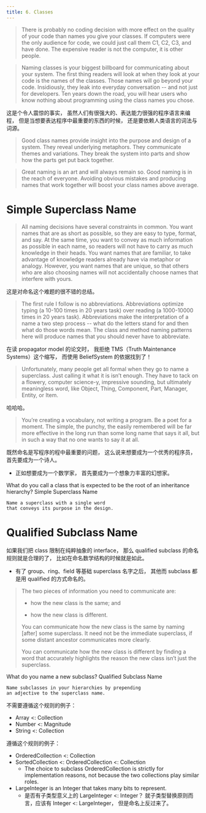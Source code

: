 ```yaml
---
title: 6. Classes
---
```


> There is probably no coding decision with more effect on the quality
> of your code than names you give your classes. If computers were the
> only audience for code, we could just call them C1, C2, C3, and have
> done. The expensive reader is not the computer, it is other people.

> Naming classes is your biggest billboard for communicating about
> your system. The first thing readers will look at when they look at
> your code is the names of the classes. Those names will go beyond
> your code. Insidiously, they leak into everyday conversation -- and
> not just for developers. Ten years down the road, you will hear
> users who know nothing about programming using the class names you
> chose.

这是个令人震惊的事实，
虽然人们有很强大的、表达能力很强的程序语言来编程，
但是当想要表达程序中最重要的东西的时候，
还是要依赖人类语言的词法与词源。

> Good class names provide insight into the purpose and design of a
> system. They reveal underlying metaphors. They communicate themes
> and variations. They break the system into parts and show how the
> parts get put back together.

> Great naming is an art and will always remain so. Good naming is in
> the reach of everyone. Avoiding obvious mistakes and producing names
> that work together will boost your class names above average.

# Simple Superclass Name


> All naming decisions have several constraints in common. You want
> names that are as short as possible, so they are easy to type,
> format, and say.  At the same time, you want to convey as much
> information as possible in each name, so readers will not have to
> carry as much knowledge in their heads. You want names that are
> familiar, to take advantage of knowledge readers already have via
> metaphor or analogy. However, you want names that are unique, so
> that others who are also choosing names will not accidentally choose
> names that interfere with yours.

这是对命名这个难题的很不错的总结。

> The first rule I follow is no abbreviations. Abbreviations optimize
> typing (a 10-100 times in 20 years task) over reading (a 1000-10000
> times in 20 years task). Abbreviations make the interpretation of a
> name a two step process -- what do the letters stand for and then
> what do those words mean.  The class and method naming patterns here
> will produce names that you should never have to abbreviate.

在读 propagator model 的论文时，
我拒绝 TMS（Truth Maintenance Systems）这个缩写，
而使用 BeliefSystem 的依据找到了！

> Unfortunately, many people get all formal when they go to name a
> superclass. Just calling it what it is isn’t enough. They have to
> tack on a flowery, computer science-y, impressive sounding, but
> ultimately meaningless word, like Object, Thing, Component, Part,
> Manager, Entity, or Item.

哈哈哈。

> You’re creating a vocabulary, not writing a program. Be a poet for
> a moment. The simple, the punchy, the easily remembered will be far
> more effective in the long run than some long name that says it all,
> but in such a way that no one wants to say it at all.

既然命名是写程序的程中最重要的问题，
这么说来想要成为一个优秀的程序员，
首先要成为一个诗人。

- 正如想要成为一个数学家，
  首先要成为一个想象力丰富的幻想家。

<question>
  What do you call a class that is expected
  to be the root of an inheritance hierarchy?

  <answer>
    Simple Superclass Name

    Name a superclass with a single word
    that conveys its purpose in the design.
  </answer>
</question>

# Qualified Subclass Name

如果我们把 class 限制在纯粹抽象的 interface，
那么 qualified subclass 的命名规则就是合理的了，
比如在命名数学结构的时候就是如此。

- 有了 group、ring、field 等基础 superclass 名字之后，
  其他而 subclass 都是用 qualified 的方式命名的。

> The two pieces of information you need to communicate are:
>
> - how the new class is the same; and
>
> - how the new class is different.
>
> You can communicate how the new class is the same by naming [after]
> some superclass. It need not be the immediate superclass, if some
> distant ancestor communicates more clearly.
>
> You can communicate how the new class is different by finding a word
> that accurately highlights the reason the new class isn’t just the
> superclass.

<question>
  What do you name a new subclass?

  <answer>
    Qualified Subclass Name

    Name subclasses in your hierarchies by prepending
    an adjective to the superclass name.
  </answer>
</question>

不需要遵循这个规则的例子：

- Array <: Collection
- Number <: Magnitude
- String <: Collection

遵循这个规则的例子：

- OrderedCollection <: Collection
- SortedCollection <: OrderedCollection <: Collection
  - The choice to subclass OrderedCollection
    is strictly for implementation reasons,
    not because the two collections play similar roles.
- LargeInteger is an Integer that takes many bits to represent.
  - 是否有子类型意义上的 LargeInteger <: Integer？
    就子类型替换原则而言，应该有 Integer <: LargeInteger，
    但是命名上反过来了。
